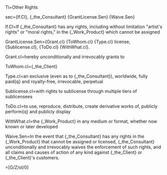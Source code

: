 Ti=Other Rights

sec={If.Cl}, {_the_Consultant} {GrantLicense.Sen}  {Waive.Sen}

If.Cl=If {_the_Consultant} has any rights, including without limitation "artist's rights" or "moral rights," in the {_Work_Product} which cannot be assigned

GrantLicense.Sen={Grant.cl} {ToWhom.cl} {Type.cl} license, {Sublicense.cl}, {ToDo.cl} {WithWhat.cl}.

Grant.cl=hereby unconditionally and irrevocably grants to

ToWhom.cl={_the_Client} 

Type.cl=an exclusive (even as to {_the_Consultant}), worldwide, fully paid{q} and royalty-free, irrevocable, perpetual

Sublicense.cl=with rights to sublicense through multiple tiers of sublicensees

ToDo.cl=to use, reproduce, distribute, create derivative works of, publicly perform{q} and publicly display

WithWhat.cl=the {_Work_Product} in any medium or format, whether now known or later developed


Waive.Sen=In the event that {_the_Consultant} has any rights in the {_Work_Product} that cannot be assigned or licensed, {_the_Consultant} unconditionally and irrevocably waives the enforcement of such rights, and all claims and causes of action of any kind against {_the_Client} or {_the_Client}'s customers.

=[G/Z/ol/0]
